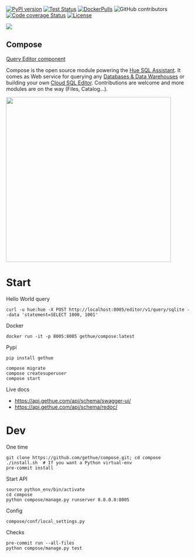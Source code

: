 [![PyPI version](https://badge.fury.io/py/gethue.svg)](https://badge.fury.io/py/gethue)
[![Test Status](https://github.com/gethue/compose/workflows/Python%20CI/badge.svg?branch=master)](https://github.com/gethue/compose/actions?query=Python%20CI)
[![DockerPulls](https://img.shields.io/docker/pulls/gethue/compose.svg)](https://registry.hub.docker.com/u/gethue/compose/)
![GitHub contributors](https://img.shields.io/github/contributors-anon/gethue/compose.svg)
[![Code coverage Status](https://codecov.io/gh/gethue/compose/branch/master/graph/badge.svg)](https://codecov.io/gh/gethue/compose)
[![License](https://img.shields.io/github/license/mashape/apistatus.svg)](https://pypi.org/project/gethue/)

<kbd><img src="https://raw.githubusercontent.com/gethue/compose/master/docs/images/compose_button.png"/></kbd>

Compose
-------

[Query Editor component](https://docs.gethue.com/developer/components/scratchpad/)

Compose is the open source module powering the [Hue SQL Assistant](http://gethue.com). It comes as Web service for querying any [Databases & Data Warehouses](https://docs.gethue.com/administrator/configuration/connectors/) or building your own [Cloud SQL Editor](https://docs.gethue.com/developer/components/). Contributions are welcome and more modules are on the way (Files, Catalog...).


<img src="https://cdn.gethue.com/uploads/2020/02/quick-query-component.jpg" width="450">


# Start

Hello World query

    curl -u hue:hue -X POST http://localhost:8005/editor/v1/query/sqlite --data 'statement=SELECT 1000, 1001'

Docker

    docker run -it -p 8005:8005 gethue/compose:latest

Pypi

    pip install gethue

    compose migrate
    compose createsuperuser
    compose start

Live docs

* https://api.gethue.com/api/schema/swagger-ui/
* https://api.gethue.com/api/schema/redoc/


# Dev

One time

    git clone https://github.com/gethue/compose.git; cd compose
    ./install.sh  # If you want a Python virtual-env
    pre-commit install

Start API

    source python_env/bin/activate
    cd compose
    python compose/manage.py runserver 0.0.0.0:8005

Config

    compose/conf/local_settings.py

Checks

    pre-commit run --all-files
    python compose/manage.py test
